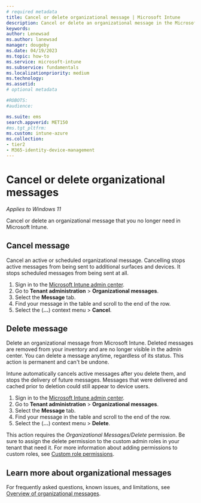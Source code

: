 ```yaml
---
# required metadata
title: Cancel or delete organizational message | Microsoft Intune  
description: Cancel or delete an organizational message in the Microsoft Intune admin center.       
keywords:
author: Lenewsad
ms.author: lanewsad
manager: dougeby
ms.date: 04/19/2023  
ms.topic: how-to
ms.service: microsoft-intune
ms.subservice: fundamentals
ms.localizationpriority: medium
ms.technology:
ms.assetid: 
# optional metadata

#ROBOTS:
#audience:

ms.suite: ems
search.appverid: MET150
#ms.tgt_pltfrm:
ms.custom: intune-azure 
ms.collection:
- tier2
- M365-identity-device-management
---
```


# Cancel or delete organizational messages      

*Applies to Windows 11*  

Cancel or delete an organizational message that you no longer need in Microsoft Intune.

## Cancel message  
Cancel an active or scheduled organizational message. Cancelling stops active messages from being sent to additional surfaces and devices. It stops scheduled messages from being sent at all.  

1. Sign in to the [Microsoft Intune admin center](https://go.microsoft.com/fwlink/?linkid=2109431).
2. Go to **Tenant administration** > **Organizational messages**.  
2. Select the **Message** tab.  
3. Find your message in the table and scroll to the end of the row.   
3. Select the (**...**) context menu > **Cancel**.   

## Delete message  
Delete an organizational message from Microsoft Intune. Deleted messages are removed from your inventory and are no longer visible in the admin center. You can delete a message anytime, regardless of its status. This action is permanent and can't be undone.  

Intune automatically cancels active messages after you delete them, and stops the delivery of future messages. Messages that were delivered and cached prior to deletion could still appear to device users.   

1. Sign in to the [Microsoft Intune admin center](https://go.microsoft.com/fwlink/?linkid=2109431).
2. Go to **Tenant administration** > **Organizational messages**.  
2. Select the **Message** tab.  
3. Find your message in the table and scroll to the end of the row.   
3. Select the (**...**) context menu > **Delete**.   

This action requires the *Organizational Messages/Delete* permission. Be sure to assign the delete permission to the custom admin roles in your tenant that need it. For more information about adding permissions to custom roles, see [Custom role permissions](../fundamentals/create-custom-role.md#custom-role-permissions).    

## Learn more about organizational messages  

For frequently asked questions, known issues, and limitations, see [Overview of organizational messages](organizational-messages-overview.md).  